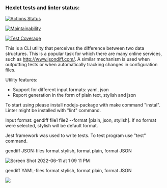 ### Hexlet tests and linter status:

[![Actions Status](https://github.com/ritailchenko/backend-project-lvl2/workflows/hexlet-check/badge.svg)](https://github.com/ritailchenko/backend-project-lvl2/actions)

[![Maintainability](https://api.codeclimate.com/v1/badges/2a71187e86d393f47215/maintainability)](https://codeclimate.com/github/ritailchenko/backend-project-lvl2/maintainability)

[![Test Coverage](https://api.codeclimate.com/v1/badges/2a71187e86d393f47215/test_coverage)](https://codeclimate.com/github/ritailchenko/backend-project-lvl2/test_coverage)

This is a CLI utility that perceives the difference between two data structures. This is a popular task for which there are many online services, such as http://www.jsondiff.com/. A similar mechanism is used when outputting tests or when automatically tracking changes in configuration files.

Utility features:

+ Support for different input formats: yaml, json
+ Report generation in the form of plain text, stylish and json

To start using please install nodejs-package with make command "instal". Linter might be installed with "lint" command.

Input format: gendiff file1 file2 --format [plain, json, stylish]. If no format were selected, stylish will be default format. 

Jest framework was used to write tests. To test program use "test" command. 

gendiff JSON-files format stylish, format plain, format JSON

![Screen Shot 2022-06-11 at 1 09 11 PM](https://asciinema.org/a/3rJslTVST7tuTmj36HnxKhtw8)

gendiff YAML-files format stylish, format plain, format JSON

[<img src="http://www.google.com.au/images/nav_logo7.png">](http://google.com.au/)




